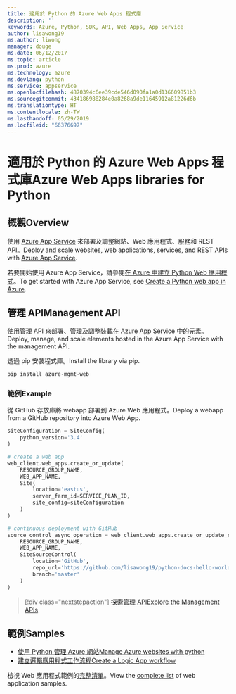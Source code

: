 ```yaml
---
title: 適用於 Python 的 Azure Web Apps 程式庫
description: ''
keywords: Azure, Python, SDK, API, Web Apps, App Service
author: lisawong19
ms.author: liwong
manager: douge
ms.date: 06/12/2017
ms.topic: article
ms.prod: azure
ms.technology: azure
ms.devlang: python
ms.service: appservice
ms.openlocfilehash: 4870394c6ee39cde546d090fa1a0d136609851b3
ms.sourcegitcommit: 434186988284e0a8268a9de11645912a81226d6b
ms.translationtype: HT
ms.contentlocale: zh-TW
ms.lasthandoff: 05/29/2019
ms.locfileid: "66376697"
---
```

# <a name="azure-web-apps-libraries-for-python"></a><span data-ttu-id="da8f5-103">適用於 Python 的 Azure Web Apps 程式庫</span><span class="sxs-lookup"><span data-stu-id="da8f5-103">Azure Web Apps libraries for Python</span></span>

## <a name="overview"></a><span data-ttu-id="da8f5-104">概觀</span><span class="sxs-lookup"><span data-stu-id="da8f5-104">Overview</span></span>

<span data-ttu-id="da8f5-105">使用 [Azure App Service](/azure/app-service) 來部署及調整網站、Web 應用程式、服務和 REST API。</span><span class="sxs-lookup"><span data-stu-id="da8f5-105">Deploy and scale websites, web applications, services, and REST APIs with [Azure App Service](/azure/app-service).</span></span>

<span data-ttu-id="da8f5-106">若要開始使用 Azure App Service，請參閱[在 Azure 中建立 Python Web 應用程式](/azure/app-service-web/app-service-web-get-started-python)。</span><span class="sxs-lookup"><span data-stu-id="da8f5-106">To get started with Azure App Service, see [Create a Python web app in Azure](/azure/app-service-web/app-service-web-get-started-python).</span></span>

## <a name="management-api"></a><span data-ttu-id="da8f5-107">管理 API</span><span class="sxs-lookup"><span data-stu-id="da8f5-107">Management API</span></span>

<span data-ttu-id="da8f5-108">使用管理 API 來部署、管理及調整裝載在 Azure App Service 中的元素。</span><span class="sxs-lookup"><span data-stu-id="da8f5-108">Deploy, manage, and scale elements hosted in the Azure App Service with the management API.</span></span>

<span data-ttu-id="da8f5-109">透過 pip 安裝程式庫。</span><span class="sxs-lookup"><span data-stu-id="da8f5-109">Install the library via pip.</span></span>

```bash
pip install azure-mgmt-web
```

### <a name="example"></a><span data-ttu-id="da8f5-110">範例</span><span class="sxs-lookup"><span data-stu-id="da8f5-110">Example</span></span>

<span data-ttu-id="da8f5-111">從 GitHub 存放庫將 webapp 部署到 Azure Web 應用程式。</span><span class="sxs-lookup"><span data-stu-id="da8f5-111">Deploy a webapp from a GitHub repository into Azure Web App.</span></span>

```python
siteConfiguration = SiteConfig(
    python_version='3.4'
)

# create a web app
web_client.web_apps.create_or_update(
    RESOURCE_GROUP_NAME,
    WEB_APP_NAME,
    Site(
        location='eastus',
        server_farm_id=SERVICE_PLAN_ID,
        site_config=siteConfiguration
    )
)

# continuous deployment with GitHub
source_control_async_operation = web_client.web_apps.create_or_update_source_control(
    RESOURCE_GROUP_NAME,
    WEB_APP_NAME,
    SiteSourceControl(
        location='GitHub',
        repo_url='https://github.com/lisawong19/python-docs-hello-world',
        branch='master'
    )
)
```

> [!div class="nextstepaction"]
> [<span data-ttu-id="da8f5-112">探索管理 API</span><span class="sxs-lookup"><span data-stu-id="da8f5-112">Explore the Management APIs</span></span>](/python/api/overview/azure/webapps/management)

## <a name="samples"></a><span data-ttu-id="da8f5-113">範例</span><span class="sxs-lookup"><span data-stu-id="da8f5-113">Samples</span></span>

* <span data-ttu-id="da8f5-114">[使用 Python 管理 Azure 網站][1]</span><span class="sxs-lookup"><span data-stu-id="da8f5-114">[Manage Azure websites with python][1]</span></span>
* <span data-ttu-id="da8f5-115">[建立邏輯應用程式工作流程][2]</span><span class="sxs-lookup"><span data-stu-id="da8f5-115">[Create a Logic App workflow][2]</span></span>

<span data-ttu-id="da8f5-116">檢視 Web 應用程式範例的[完整清單](https://azure.microsoft.com/resources/samples/?platform=python&term=web-app)。</span><span class="sxs-lookup"><span data-stu-id="da8f5-116">View the [complete list](https://azure.microsoft.com/resources/samples/?platform=python&term=web-app) of web application samples.</span></span>

[1]: https://azure.microsoft.com/resources/samples/app-service-web-python-manage
[2]: ../docs-ref-conceptual/python-sdk-azure-samples-logic-app-workflow.md
